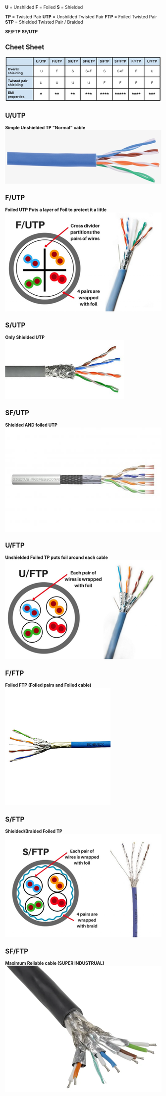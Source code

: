 **U** = Unshilded
**F** = Foiled
**S** = Shielded

**TP** = Twisted Pair
**UTP** = Unshilded Twisted Pair
**FTP** = Foiled Twisted Pair
**STP** = Shielded Twisted Pair / Braided

**SF/FTP**
**SF/UTP**

## Cheet Sheet

![](ximg/Cable-comp.jpg)


## U/UTP

**Simple Unshielded TP "Normal" cable**
![](ximg/U-UTP-ex.png)


## F/UTP

**Foiled UTP Puts a layer of Foil to protect it a little**
![](ximg/F-UTP.jpg)
## S/UTP

**Only Shielded UTP**
![](ximg/S-UTP.jpg)
## SF/UTP

**Shielded AND foiled UTP**
![](ximg/SF-UTP.jpg)
## U/FTP

**Unshielded Foiled TP puts foil around each cable**
![](ximg/U-FTP.jpg)
## F/FTP

**Foiled FTP (Foiled pairs and Foiled cable)**
![](ximg/F-FTP-ex.jpg)
## S/FTP

**Shielded/Braided Foiled TP**
![](ximg/S-FTP.jpg)
## SF/FTP

**Maximum Reliable cable (SUPER INDUSTRUAL)**
![](ximg/SF-FTP.png)
